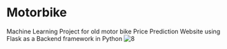 # Motorbike
Machine Learning Project for old motor bike Price Prediction Website using Flask as a Backend framework in Python
![8](https://github.com/omkarmurlidhardabade/Motorbike/assets/90172414/b991bf92-b6bf-41c9-9ecf-ecd6730e6434)
